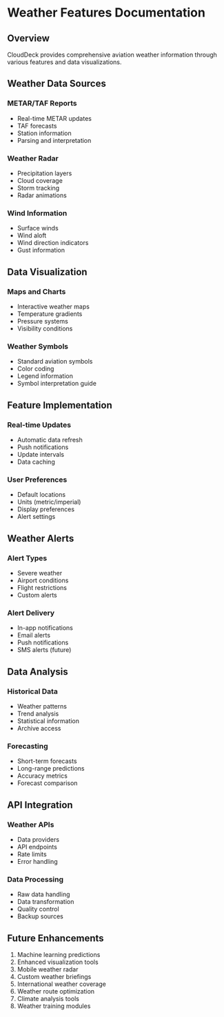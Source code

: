 # Weather Features Documentation

## Overview
CloudDeck provides comprehensive aviation weather information through various features and data visualizations.

## Weather Data Sources

### METAR/TAF Reports
- Real-time METAR updates
- TAF forecasts
- Station information
- Parsing and interpretation

### Weather Radar
- Precipitation layers
- Cloud coverage
- Storm tracking
- Radar animations

### Wind Information
- Surface winds
- Wind aloft
- Wind direction indicators
- Gust information

## Data Visualization

### Maps and Charts
- Interactive weather maps
- Temperature gradients
- Pressure systems
- Visibility conditions

### Weather Symbols
- Standard aviation symbols
- Color coding
- Legend information
- Symbol interpretation guide

## Feature Implementation

### Real-time Updates
- Automatic data refresh
- Push notifications
- Update intervals
- Data caching

### User Preferences
- Default locations
- Units (metric/imperial)
- Display preferences
- Alert settings

## Weather Alerts

### Alert Types
- Severe weather
- Airport conditions
- Flight restrictions
- Custom alerts

### Alert Delivery
- In-app notifications
- Email alerts
- Push notifications
- SMS alerts (future)

## Data Analysis

### Historical Data
- Weather patterns
- Trend analysis
- Statistical information
- Archive access

### Forecasting
- Short-term forecasts
- Long-range predictions
- Accuracy metrics
- Forecast comparison

## API Integration

### Weather APIs
- Data providers
- API endpoints
- Rate limits
- Error handling

### Data Processing
- Raw data handling
- Data transformation
- Quality control
- Backup sources

## Future Enhancements

1. Machine learning predictions
2. Enhanced visualization tools
3. Mobile weather radar
4. Custom weather briefings
5. International weather coverage
6. Weather route optimization
7. Climate analysis tools
8. Weather training modules 